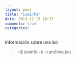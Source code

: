 ```yaml
---
layout: post
title: "isoinfo"
date: 2013-12-15 18:37
comments: true
categories: 
---
```

Información sobre una iso

>~$ isoinfo -d -i archivo.iso

